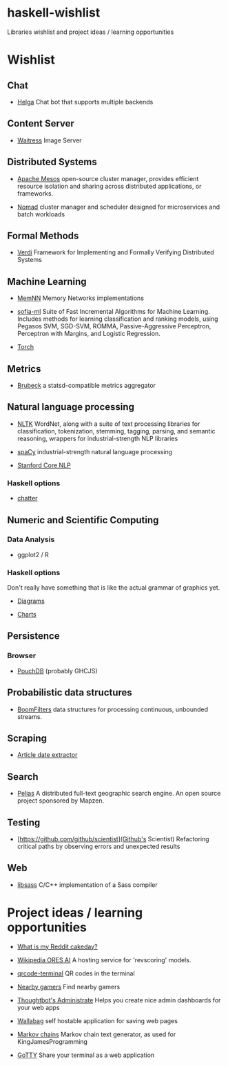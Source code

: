 # haskell-wishlist

Libraries wishlist and project ideas / learning opportunities


# Wishlist

## Chat

- [Helga](https://github.com/shaunduncan/helga) Chat bot that supports multiple backends


## Content Server

- [Waitress](https://github.com/42floors/waitress) Image Server


## Distributed Systems

- [Apache Mesos](http://mesos.apache.org/) open-source cluster manager, provides efficient resource isolation and sharing across distributed applications, or frameworks.

- [Nomad](https://www.hashicorp.com/blog/nomad.html) cluster manager and scheduler designed for microservices and batch workloads


## Formal Methods

- [Verdi](http://homes.cs.washington.edu/~mernst/pubs/verify-distsystem-pldi2015.pdf) Framework for Implementing and
Formally Verifying Distributed Systems


## Machine Learning

- [MemNN](https://github.com/facebook/MemNN) Memory Networks implementations

- [sofia-ml](https://code.google.com/p/sofia-ml/) Suite of Fast Incremental Algorithms for Machine Learning. Includes methods for learning classification and ranking models, using Pegasos SVM, SGD-SVM, ROMMA, Passive-Aggressive Perceptron, Perceptron with Margins, and Logistic Regression.

- [Torch](http://torch.ch/)


## Metrics

- [Brubeck](http://githubengineering.com/brubeck/) a statsd-compatible metrics aggregator


## Natural language processing

- [NLTK](http://www.nltk.org/) WordNet, along with a suite of text processing libraries for classification, tokenization, stemming, tagging, parsing, and semantic reasoning, wrappers for industrial-strength NLP libraries

- [spaCy](https://spacy.io/) industrial-strength natural language processing

- [Stanford Core NLP](http://stanfordnlp.github.io/CoreNLP/index.html)

### Haskell options

- [chatter](http://hackage.haskell.org/package/chatter)


## Numeric and Scientific Computing

### Data Analysis

- ggplot2 / R

### Haskell options

Don't really have something that is like the actual grammar of graphics yet.

- [Diagrams](http://hackage.haskell.org/package/diagrams)

- [Charts](http://hackage.haskell.org/package/Chart)


## Persistence

### Browser

- [PouchDB](http://pouchdb.com/) (probably GHCJS)


## Probabilistic data structures

- [BoomFilters](https://github.com/tylertreat/BoomFilters) data structures for processing continuous, unbounded streams.


## Scraping

- [Article date extractor](https://github.com/Webhose/article-date-extractor)


## Search

- [Pelias](https://github.com/pelias) A distributed full-text geographic search engine. An open source project sponsored by Mapzen.


## Testing

- [https://github.com/github/scientist](Github's Scientist) Refactoring critical paths by observing errors and unexpected results


## Web

- [libsass](https://github.com/sass/libsass) C/C++ implementation of a Sass compiler



# Project ideas / learning opportunities

- [What is my Reddit cakeday?](https://kekday.herokuapp.com/)

- [Wikipedia ORES AI](https://github.com/wiki-ai/ores) A hosting service for 'revscoring' models.

- [qrcode-terminal](https://www.npmjs.com/package/qrcode-terminal) QR codes in the terminal

- [Nearby gamers](http://www.nearbygamers.com/) Find nearby gamers

- [Thoughtbot's Administrate](https://robots.thoughtbot.com/announcing-administrate) Helps you create nice admin dashboards for your web apps

- [Wallabag](https://www.wallabag.org/) self hostable application for saving web pages

- [Markov chains](https://github.com/barrucadu/markov) Markov chain text generator, as used for KingJamesProgramming

- [GoTTY](https://github.com/yudai/gotty) Share your terminal as a web application
